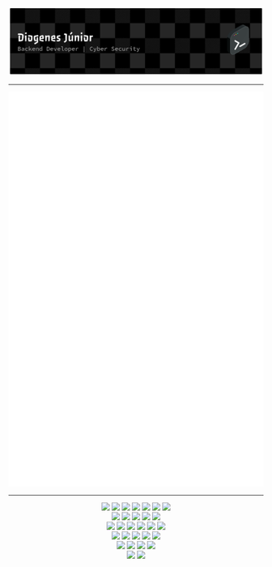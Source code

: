 <a href="https://github.com/diogenesmedeiros">
  <img src="https://raw.githubusercontent.com/diogenesmedeiros/diogenesmedeiros/refs/heads/main/github-header-banner.png" />
</a>

---

<div align="center">

![metrics](https://raw.githubusercontent.com/diogenesmedeiros/diogenesmedeiros/refs/heads/main/github-metrics.svg)<br>

</div>

---

<div align="center">
  <img src="https://img.shields.io/badge/Penetration_Testing-FF6C37?style=for-the-badge&logo=metasploit&logoColor=white">
  <img src="https://img.shields.io/badge/Ethical_Hacking-007ACC?style=for-the-badge&logo=hackerone&logoColor=white">
  <img src="https://img.shields.io/badge/Network_Security-005C97?style=for-the-badge&logo=fortinet&logoColor=white">
  <img src="https://img.shields.io/badge/OWASP-EC1C24?style=for-the-badge&logo=owasp&logoColor=white">
  <img src="https://img.shields.io/badge/Vulnerability_Assessment-FFDD00?style=for-the-badge&logo=nmap&logoColor=black">
  <img src="https://img.shields.io/badge/Cyber_Threat_Intelligence-4B8BBE?style=for-the-badge&logo=alienvault&logoColor=white">
  <img src="https://img.shields.io/badge/Incident_Response-8A2BE2?style=for-the-badge&logo=splunk&logoColor=white">
</div>

<div align="center">
  <img src="https://img.shields.io/badge/Java-%23ED8B00.svg?style=for-the-badge&logo=openjdk&logoColor=white">
  <img src="https://img.shields.io/badge/TypeScript-007ACC?style=for-the-badge&logo=typescript&logoColor=white">
  <img src="https://img.shields.io/badge/Python-3670A0?style=for-the-badge&logo=python&logoColor=ffdd54">
  <img src="https://img.shields.io/badge/C-blue?style=for-the-badge&logo=c-sharp&logoColor=white">
  <img src="https://img.shields.io/badge/Assembly-%23AA0000?style=for-the-badge&logo=asm&logoColor=white">
</div>

<div align="center">
  <img src="https://img.shields.io/badge/AWS-232F3E?style=for-the-badge&logo=amazonaws&logoColor=white">
  <img src="https://img.shields.io/badge/-Docker-2496ED?style=for-the-badge&logo=docker&logoColor=white">
  <img src="https://img.shields.io/badge/PostgreSQL-000?style=for-the-badge&logo=postgresql">
  <img src="https://img.shields.io/badge/MongoDB-%234ea94b.svg?style=for-the-badge&logo=mongodb&logoColor=white">
  <img src="https://img.shields.io/badge/RabbitMQ-FF6600?style=for-the-badge&logo=rabbitmq&logoColor=white">
  <img src="https://img.shields.io/badge/Postman-FF6C37?style=for-the-badge&logo=postman&logoColor=white">
</div>

<div align="center">
  <img src="https://img.shields.io/badge/Spring-%236DB33F.svg?style=for-the-badge&logo=spring&logoColor=white">
  <img src="https://img.shields.io/badge/.NET-5C2D91?style=for-the-badge&logo=.net&logoColor=white">
  <img src="https://img.shields.io/badge/Express.js-%23404d59.svg?style=for-the-badge&logo=express&logoColor=%2361DAFB">
  <img src="https://img.shields.io/badge/Flask-%23000.svg?style=for-the-badge&logo=flask&logoColor=white">
  <img src="https://img.shields.io/badge/Next-black?style=for-the-badge&logo=next.js&logoColor=white">
</div>

<div align="center">
  <img src="https://img.shields.io/badge/Microservices-blue?style=for-the-badge&logo=databricks&logoColor=white">
  <img src="https://img.shields.io/badge/Messaging-orange?style=for-the-badge&logo=apachekafka&logoColor=white">
  <img src="https://img.shields.io/badge/APIs_REST-green?style=for-the-badge&logo=fastapi&logoColor=white">
  <img src="https://img.shields.io/badge/Containers_&_Orchestration-gray?style=for-the-badge&logo=docker&logoColor=white">
</div>

<div align="center">
  <img src="https://img.shields.io/badge/Arch_Linux-1793D1?style=for-the-badge&logo=archlinux&logoColor=white">
  <img src="https://img.shields.io/badge/Debian-A81D33?style=for-the-badge&logo=debian&logoColor=white">
</div>